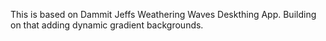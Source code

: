This is based on Dammit Jeffs Weathering Waves Deskthing App. Building on that adding dynamic gradient backgrounds.
